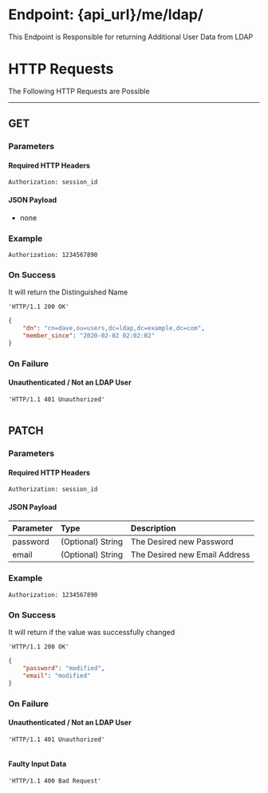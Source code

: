# Endpoint: {api_url}/me/ldap/
This Endpoint is Responsible for returning Additional User Data from LDAP

# HTTP Requests
The Following HTTP Requests are Possible
___
## GET

### Parameters

#### Required HTTP Headers

```http request
Authorization: session_id
```

#### JSON Payload
* none

### Example

```http request
Authorization: 1234567890
```

### On Success
It will return the Distinguished Name

```http request
'HTTP/1.1 200 OK'
```
```json
{
    "dn": "cn=dave,ou=users,dc=ldap,dc=example,dc=com",
    "member_since": "2020-02-02 02:02:02"
}
```

### On Failure
 
#### Unauthenticated / Not an LDAP User

```http request
'HTTP/1.1 401 Unauthorized'
```
```json
```

## PATCH

### Parameters

#### Required HTTP Headers

```http request
Authorization: session_id
```

#### JSON Payload

| Parameter | Type | Description |
| :--- |:--- | :--- |
| password | (Optional) String | The Desired new Password |
| email | (Optional) String | The Desired new Email Address |

### Example

```http request
Authorization: 1234567890
```

### On Success
It will return if the value was successfully changed

```http request
'HTTP/1.1 200 OK'
```
```json
{
    "password": "modified",
    "email": "modified"
}
```

### On Failure
 
#### Unauthenticated / Not an LDAP User

```http request
'HTTP/1.1 401 Unauthorized'
```
```json
```

#### Faulty Input Data

```http request
'HTTP/1.1 400 Bad Request'
```
```json
```
